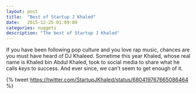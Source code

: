 ```yaml
---
layout: post
title:  "Best of Startup J Khaled"
date:   2015-12-25 01:09:00
categories: nuggets
description: "The best of Startup J Khaled"
---
```


If you have been following pop culture and you love rap music, chances are you must have heard of DJ Khaleed.
Sometime this year Khaled, whose real name is Khaled bin Abdul Khaled, took to social media to share what he calls <em>keys</em> to success.
And ever since, we can't seem to get enough of it.

{% tweet https://twitter.com/StartupJKhaled/status/680419767665086464 %}
